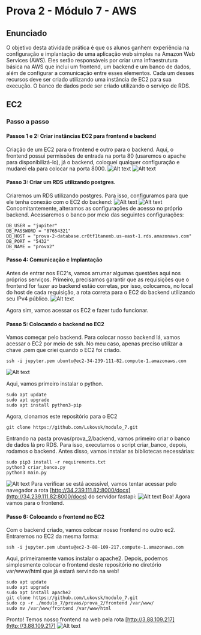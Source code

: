 # Prova 2 - Módulo 7 - AWS

## Enunciado
O objetivo desta atividade prática é que os alunos ganhem experiência na configuração e implantação de uma aplicação web simples na Amazon Web Services (AWS). Eles serão responsáveis por criar uma infraestrutura básica na AWS que inclui um frontend, um backend e um banco de dados, além de configurar a comunicação entre esses elementos.
Cada um desses recursos deve ser criado utilizando uma instância de EC2 para sua execução. O banco de dados pode ser criado utilizando o serviço de RDS.

## EC2

### Passo a passo

#### Passos 1 e 2: Criar instâncias EC2 para frontend e backend
Criação de um EC2 para o frontend e outro para o backend. Aqui, o frontend possui permissões de entrada na porta 80 (usaremos o apache para disponibilizá-lo), já o backend, coloquei qualquer configuração e mudarei ela para colocar na porta 8000.
![Alt text](./media/instancias-ec2.png)
![Alt text](./media/instancias-ec2.png)

#### Passo 3: Criar um RDS utilizando postgres.
Criaremos um RDS utilizando postgres. Para isso, configuramos para que ele tenha conexão com o EC2 do backend:
![Alt text](./media/banco-conecta-ec2.png)
![Alt text](./media/banco-criado.png)
Concomitantemente, alteramos as configurações de acesso no próprio backend. Acessaremos o banco por meio das seguintes configurações:
<pre><code>DB_USER = "jupiter"
DB_PASSWORD = "87654321"
DB_HOST = "prova-2-database.cr0tf1tanemb.us-east-1.rds.amazonaws.com"
DB_PORT = "5432"
DB_NAME = "prova2"</code></pre>

#### Passo 4: Comunicação e Implantação
Antes de entrar nos EC2's, vamos arrumar algumas questões aqui nos próprios serviços.
Primeiro, precisamos garantir que as requisições que o frontend for fazer ao backend estão corretas, por isso, colocamos, no local do host de cada requisição, a rota correta para o EC2 do backend utilizando seu IPv4 público. 
![Alt text](./media/ipv4-backend.png)

Agora sim, vamos acessar os EC2 e fazer tudo funcionar.

#### Passo 5: Colocando o backend no EC2
Vamos começar pelo backend. Para colocar nosso backend lá, vamos acessar o EC2 por meio de ssh. No meu caso, apenas preciso utilizar a chave .pem que criei quando o EC2 foi criado.
<pre><code>ssh -i jupyter.pem ubuntu@ec2-34-239-111-82.compute-1.amazonaws.com</code></pre>
![Alt text](./media/entrando-ec2-1.png)

Aqui, vamos primeiro instalar o python.
<pre><code>sudo apt update
sudo apt upgrade
sudo apt install python3-pip</code></pre>

Agora, clonamos este repositório para o EC2
<pre><code>git clone https://github.com/Lukovsk/modulo_7.git</code></pre>

Entrando na pasta provas/prova_2/backend, vamos primeiro criar o banco de dados lá pro RDS. Para isso, executamos o script criar_banco, depois, rodamos o backend.
Antes disso, vamos instalar as bibliotecas necessárias:
<pre><code>sudo pip3 install -r requirements.txt
python3 criar_banco.py
python3 main.py</code></pre>
![Alt text](./media/servidor-rodando.png)
Para verificar se está acessível, vamos tentar acessar pelo navegador a rota [http://34.239.111.82:8000/docs](http://34.239.111.82:8000/docs) do servidor fastapi: 
![Alt text](./media/servidor-funcionando.png)
Boa! Agora vamos para o frontend.

#### Passo 6: Colocando o frontend no EC2
Com o backend criado, vamos colocar nosso frontend no outro ec2. Entraremos no EC2 da mesma forma:
<pre><code>ssh -i jupyter.pem ubuntu@ec2-3-88-109-217.compute-1.amazonaws.com</code></pre>
Aqui, primeiramente vamos instalar o apache2. Depois, podemos simplesmente colocar o frontend deste repositório no diretório var/www/html que já estará servindo na web!
<pre><code>sudo apt update
sudo apt upgrade
sudo apt install apache2
git clone https://github.com/Lukovsk/modulo_7.git
sudo cp -r ./modulo_7/provas/prova_2/frontend /var/www/
sudo mv /var/www/frontend /var/www/html</code></pre>

Pronto! Temos nosso frontend na web pela rota [http://3.88.109.217](http://3.88.109.217)
![Alt text](./media/front-rodando.png)
